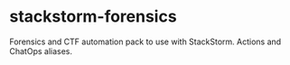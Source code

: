 # stackstorm-forensics
Forensics and CTF automation pack to use with StackStorm. Actions and ChatOps aliases.

